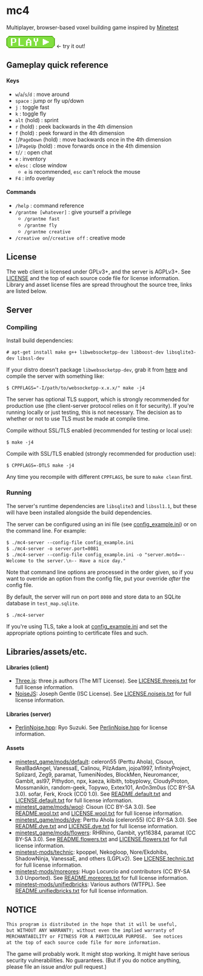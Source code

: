 # mc4

Multiplayer, browser-based voxel building game inspired by [Minetest](https://www.minetest.net/)

[![Play](play-button.png)](https://www.tausquared.net/mc4/) ← try it out!

## Gameplay quick reference

#### Keys

  * `w`/`a`/`s`/`d` : move around
  * `space` : jump or fly up/down
  * `j` : toggle fast
  * `k` : toggle fly
  * `alt` (hold) : sprint
  * `r` (hold) : peek backwards in the 4th dimension
  * `f` (hold) : peek forward in the 4th dimension
  * `[`/`PageDown` (hold) : move backwards once in the 4th dimension
  * `]`/`PageUp` (hold) : move forwards once in the 4th dimension
  * `t`/`/` : open chat
  * `e` : inventory
  * `e`/`esc` : close window
    * `e` is recommended, `esc` can't relock the mouse
  * `F4` : info overlay

#### Commands

  * `/help` : command reference
  * `/grantme [whatever]` : give yourself a privilege
    * `/grantme fast`
    * `/grantme fly`
    * `/grantme creative`
  * `/creative on`/`/creative off` : creative mode

## License

The web client is licensed under GPLv3+, and the server is AGPLv3+.
See [LICENSE](LICENSE) and the top of each source code file for license information.
Library and asset license files are spread throughout the source tree, links are listed below.

## Server

### Compiling

Install build dependencies:

    # apt-get install make g++ libwebsocketpp-dev libboost-dev libsqlite3-dev libssl-dev

If your distro doesn't package `libwebsocketpp-dev`, grab it from [here](https://github.com/zaphoyd/websocketpp/releases/) and compile the server with something like:

    $ CPPFLAGS="-I/path/to/websocketpp-x.x.x/" make -j4

The server has optional TLS support, which is strongly recommended for production use
(the client-server protocol relies on it for security).
If you're running locally or just testing, this is not necessary.
The decision as to whether or not to use TLS must be made at compile time.

Compile without SSL/TLS enabled (recommended for testing or local use):

    $ make -j4

Compile with SSL/TLS enabled (strongly recommended for production use):

    $ CPPFLAGS=-DTLS make -j4

Any time you recompile with different `CPPFLAGS`, be sure to `make clean` first.

### Running

The server's runtime dependencies are `libsqlite3` and `libssl1.1`,
but these will have been installed alongside the build dependencies.

The server can be configured using an ini file (see [config_example.ini](server/config_example.ini)) or on the command line.
For example:

    $ ./mc4-server --config-file config_example.ini
    $ ./mc4-server -o server.port=8081
    $ ./mc4-server --config-file config_example.ini -o "server.motd=-- Welcome to the server.\n-- Have a nice day."

Note that command line options are processed in the order given,
so if you want to override an option from the config file,
put your override *after* the config file.

By default, the server will run on port `8080` and store data to an SQLite database in `test_map.sqlite`.

    $ ./mc4-server

If you're using TLS, take a look at [config_example.ini](server/config_example.ini) and
set the appropriate options pointing to certificate files and such.

## Libraries/assets/etc.

#### Libraries (client)

* [Three.js](https://threejs.org/):
  three.js authors (The MIT License).
  See [LICENSE.threejs.txt](lib/LICENSE.threejs.txt) for full license information.
* [NoiseJS](https://github.com/josephg/noisejs):
  Joseph Gentle (ISC License).
  See [LICENSE.noisejs.txt](lib/LICENSE.noisejs.txt) for full license information.

#### Libraries (server)

* [PerlinNoise.hpp](https://github.com/Reputeless/PerlinNoise):
  Ryo Suzuki.
  See [PerlinNoise.hpp](server/lib/PerlinNoise.hpp) for license information.

#### Assets

* [minetest_game/mods/default](https://github.com/minetest/minetest_game/tree/master/mods/default):
  celeron55 (Perttu Ahola), Cisoun, RealBadAngel, VanessaE, Calinou, PilzAdam,
  jojoa1997, InfinityProject, Splizard, Zeg9, paramat, TumeniNodes, BlockMen,
  Neuromancer, Gambit, asl97, Pithydon, npx, kaeza, kilbith,
  tobyplowy, CloudyProton, Mossmanikin, random-geek, Topywo, Extex101,
  An0n3m0us (CC BY-SA 3.0). sofar, Ferk, Krock (CC0 1.0).
  See [README.default.txt](mods/default/icons/README.default.txt) and
  [LICENSE.default.txt](mods/default/icons/LICENSE.default.txt) for full
  license information.
* [minetest_game/mods/wool](https://github.com/minetest/minetest_game/tree/master/mods/wool):
  Cisoun (CC BY-SA 3.0). See [README.wool.txt](mods/dye/icons/README.wool.txt) and
  [LICENSE.wool.txt](mods/dye/icons/LICENSE.wool.txt) for full
  license information.
* [minetest_game/mods/dye](https://github.com/minetest/minetest_game/tree/master/mods/dye):
  Perttu Ahola (celeron55) (CC BY-SA 3.0).
  See [README.dye.txt](mods/dye/icons/README.dye.txt) and
  [LICENSE.dye.txt](mods/dye/icons/LICENSE.dye.txt) for full
  license information.
* [minetest_game/mods/flowers](https://github.com/minetest/minetest_game/tree/master/mods/flowers):
  RHRhino, Gambit, yyt16384, paramat (CC BY-SA 3.0).
  See [README.flowers.txt](mods/flowers/icons/README.flowers.txt) and
  [LICENSE.flowers.txt](mods/flowers/icons/LICENSE.flowers.txt) for full
  license information.
* [minetest-mods/technic](https://github.com/minetest-mods/technic):
  kpoppel, Nekogloop, Nore/Ekdohibs, ShadowNinja, VanessaE, and others (LGPLv2).
  See [LICENSE.technic.txt](mods/minerals/icons/LICENSE.technic.txt) for full
  license information.
* [minetest-mods/moreores](https://github.com/minetest-mods/moreores):
  Hugo Locurcio and contributors (CC BY-SA 3.0 Unported).
  See [README.moreores.txt](mods/minerals/icons/README.moreores.txt) for full
  license information.
* [minetest-mods/unifiedbricks](https://github.com/minetest-mods/unifiedbricks):
  Various authors (WTFPL).
  See [README.unifiedbricks.txt](mods/default/icons/README.unifiedbricks.txt) for full
  license information.

## NOTICE

    This program is distributed in the hope that it will be useful,
    but WITHOUT ANY WARRANTY; without even the implied warranty of
    MERCHANTABILITY or FITNESS FOR A PARTICULAR PURPOSE.  See notices
    at the top of each source code file for more information.

The game will probably work.
It might stop working.
It might have serious security vulnerabilities.
No guarantees.
(But if you do notice anything, please file an issue and/or pull request.)
